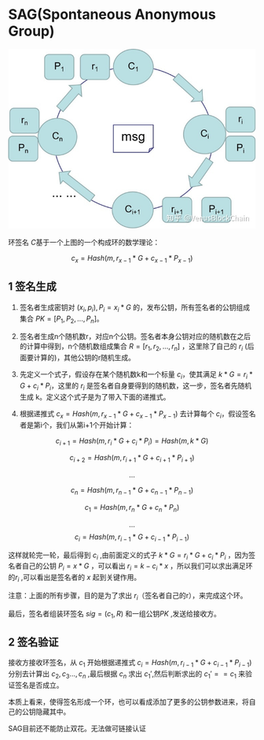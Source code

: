 # SAG(Spontaneous Anonymous Group)
![Alt](../graph/SAG.png)

环签名 $C$基于一个上图的一个构成环的数学理论：

$$c_x=Hash(m,r_{x-1}*G+c_{x-1}*P_{x-1})$$

## 1 签名生成
1. 签名者生成密钥对 $(x_i,p_i),P_i=x_i*G$ 的，发布公钥，所有签名者的公钥组成集合 $PK=[P_1,P_2,...,P_n]$。


2. 签名者生成n个随机数r，对应n个公钥。签名者本身公钥对应的随机数在之后的计算中得到，n个随机数组成集合 $R=[r_1,r_2,...,r_n]$ ，这里除了自己的 $r_i$ (后面要计算的)，其他公钥的r随机生成。


3. 先定义一个式子，假设存在某个随机数k和一个标量 $c_i$，使其满足 $k*G=r_i*G+c_i*P_i$，这里的 $r_i$ 是签名者自身要得到的随机数，这一步，签名者先随机生成 k。定义这个式子是为了带入下面的递推式。

4. 根据递推式 $c_x=Hash(m,r_{x-1}*G+c_{x-1}*P_{x-1})$ 去计算每个 $c_i$，假设签名者是第i个，我们从第i+1个开始计算：

$$c_{i+1}=Hash(m,r_i*G+c_i*P_i)=Hash(m,k*G)$$

$$c_{i+2}=Hash(m,r_{i+1}*G+c_{i+1}*P_{i+1})$$

$$...$$

$$c_{n}=Hash(m,r_{n-1}*G+c_{n-1}*P_{n-1})$$

$$c_{1}=Hash(m,r_n*G+c_n*P_n)$$

$$...$$
$$c_{i}=Hash(m,r_{i-1}*G+c_{i-1}*P_{i-1})$$

这样就轮完一轮，最后得到 $c_i$ ,由前面定义的式子 $k*G=r_i*G+c_i*P_i$ ，因为签名者自己的公钥 $P_i=x*G$ ，可以看出 $r_i=k-c_i*x$ ，所以我们可以求出满足环的$r_i$ ,可以看出是签名者的 $x$ 起到关键作用。

注意：上面的所有步骤，目的是为了求出 $r_i$（签名者自己的r），来完成这个环。

最后，签名者组装环签名 $sig=({{c_1,R}})$ 和一组公钥$PK$ ,发送给接收方。

## 2 签名验证

接收方接收环签名，从 $c_1$ 开始根据递推式 $c_i=Hash(m,r_{i-1}*G+c_{i-1}*P_{i-1})$ 分别去计算出 $c_2,c_3...,c_n$ ,最后根据 $c_n$ 求出 $c_1'$,然后判断求出的 $c_1'==c_1$ 来验证签名是否成立。

本质上看来，使得签名形成一个环，也可以看成添加了更多的公钥参数进来，将自己的公钥隐藏其中。

SAG目前还不能防止双花。无法做可链接认证

